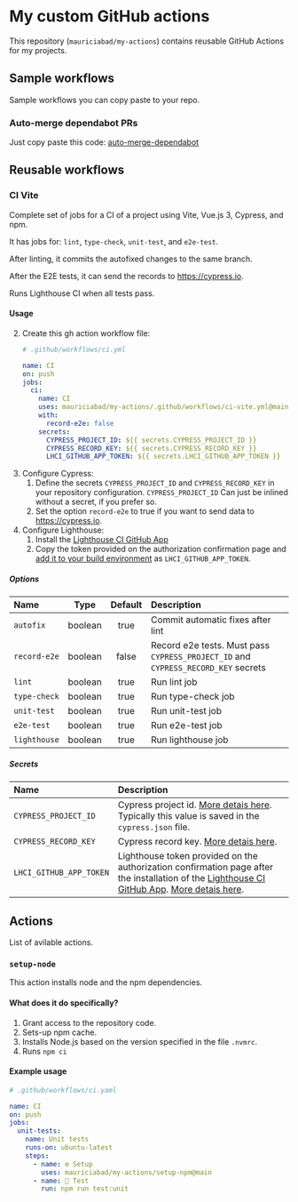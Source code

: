 # My custom GitHub actions

This repository (`mauriciabad/my-actions`) contains reusable GitHub Actions for my projects.

## Sample workflows
Sample workflows you can copy paste to your repo.

### Auto-merge dependabot PRs
Just copy paste this code: [auto-merge-dependabot](https://github.com/mauriciabad/my-actions/blob/main/.github/workflows/auto-merge-dependabot.yml)

## Reusable workflows

### CI Vite
Complete set of jobs for a CI of a project using Vite, Vue.js 3, Cypress, and npm.

It has jobs for: `lint`, `type-check`, `unit-test`, and `e2e-test`.

After linting, it commits the autofixed changes to the same branch.

After the E2E tests, it can send the records to <https://cypress.io>.

Runs Lighthouse CI when all tests pass.

#### Usage
2. Create this gh action workflow file:
    ```yml
    # .github/workflows/ci.yml

    name: CI
    on: push
    jobs:
      ci:
        name: CI
        uses: mauriciabad/my-actions/.github/workflows/ci-vite.yml@main
        with:
          record-e2e: false
        secrets:
          CYPRESS_PROJECT_ID: ${{ secrets.CYPRESS_PROJECT_ID }}
          CYPRESS_RECORD_KEY: ${{ secrets.CYPRESS_RECORD_KEY }}
          LHCI_GITHUB_APP_TOKEN: ${{ secrets.LHCI_GITHUB_APP_TOKEN }}
    ```
1. Configure Cypress: 
    1. Define the secrets `CYPRESS_PROJECT_ID` and `CYPRESS_RECORD_KEY` in your repository configuration. `CYPRESS_PROJECT_ID` Can just be inlined without a secret, if you prefer so.
    1. Set the option `record-e2e` to true if you want to send data to <https://cypress.io>.
1. Configure Lighthouse:
    1. Install the [Lighthouse CI GitHub App](https://github.com/apps/lighthouse-ci)
    1. Copy the token provided on the authorization confirmation page and [add it to your build environment](https://docs.github.com/en/free-pro-team@latest/actions/reference/environment-variables) as `LHCI_GITHUB_APP_TOKEN`.

##### Options
| Name | Type | Default | Description|
|:---|:---:|:----:|:---|
| `autofix` | boolean | true | Commit automatic fixes after lint |
| `record-e2e` | boolean | false | Record e2e tests. Must pass `CYPRESS_PROJECT_ID` and `CYPRESS_RECORD_KEY` secrets |
| `lint` | boolean | true | Run lint job |
| `type-check` | boolean | true | Run type-check job |
| `unit-test` | boolean | true | Run unit-test job |
| `e2e-test` | boolean | true | Run e2e-test job |
| `lighthouse` | boolean | true | Run lighthouse job |
##### Secrets
| Name | Description|
|:---|:---|
| `CYPRESS_PROJECT_ID` | Cypress project id. [More detais here](https://docs.cypress.io/guides/cloud/projects#Project-ID). Typically this value is saved in the `cypress.json` file.  |
| `CYPRESS_RECORD_KEY` | Cypress record key. [More detais here](https://docs.cypress.io/guides/cloud/projects#Record-key). |
| `LHCI_GITHUB_APP_TOKEN` | Lighthouse token provided on the authorization confirmation page after the installation of the [Lighthouse CI GitHub App](https://github.com/apps/lighthouse-ci). [More detais here](https://github.com/GoogleChrome/lighthouse-ci/blob/main/docs/getting-started.md#github-app-method-recommended). |

## Actions
List of avilable actions.

### `setup-node`
This action installs node and the npm dependencies.

#### What does it do specifically?
1. Grant access to the repository code.
1. Sets-up npm cache.
1. Installs Node.js based on the version specified in the file `.nvmrc`.
1. Runs `npm ci`

#### Example usage
```yaml
# .github/workflows/ci.yaml

name: CI
on: push
jobs:
  unit-tests:
    name: Unit tests
    runs-on: ubuntu-latest
    steps:
      - name: ⚙️ Setup
        uses: mauriciabad/my-actions/setup-npm@main
      - name: 🧪 Test
        run: npm run test:unit
```
